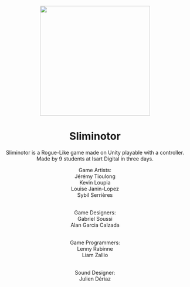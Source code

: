 <p align="center">

  <img src="https://github.com/lenny-rbn/Sliminotor/assets/121859898/b957ab0d-f478-4f2e-b74e-e17d6a3e6091" style="width:300px;"/>
  
</p>
<h1 align="center"> Sliminotor</h1>

<p align="center">
Sliminotor is a Rogue-Like game made on Unity playable with a controller.  <br>
Made by 9 students at Isart Digital in three days. <br>

<p align="center">
Game Artists: <br>
Jérémy Tioulong <br>
Kevin Loupia <br>
Louise Janin-Lopez <br>
Sybil Serrières <br><br>

<p align="center">
Game Designers: <br>
Gabriel Soussi <br>
Alan Garcia Calzada <br><br>

<p align="center">
Game Programmers: <br>
Lenny Rabinne <br>
Liam Zallio <br><br>

<p align="center">
Sound Designer: <br>
Julien Dériaz <br>
</p>
